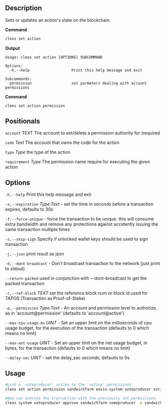 ## Description
Sets or updates an action's state on the blockchain.

**Command**

```sh
cleos set action
```
**Output**

```console
Usage: cleos set action [OPTIONS] SUBCOMMAND

Options:
  -h,--help                   Print this help message and exit

Subcommands:
  permission                  set parmaters dealing with account permissions
```
**Command**

```sh
cleos set action permission
```

## Positionals

`account` TEXT The account to set/delete a permission authority for (required

`code` _Text_ The account that owns the code for the action

`type` _Type_ the type of the action

`requirement` _Type_ The permission name require for executing the given action

## Options
`-h,--help` Print this help message and exit

`-x,--expiration` _Type:Text_ - set the time in seconds before a transaction expires, defaults to 30s

`-f,--force-unique` - force the transaction to be unique. this will consume extra bandwidth and remove any protections against accidently issuing the same transaction multiple times

`-s,--skip-sign` Specify if unlocked wallet keys 
should be used to sign transaction

`-j,--json` print result as json

`-d,--dont-broadcast` - Don't broadcast transaction to the network (just print to stdout)

`--return-packed` used in conjunction with --dont-broadcast to get the packed transaction

`-r,--ref-block` _TEXT_         set the reference block num or block id used for TAPOS (Transaction as Proof-of-Stake)

`-p,--permission`  _Type:Text_ - An account and permission level to authorize, as in 'account@permission' (defaults to 'account@active')

`--max-cpu-usage-ms` _UINT_ - Set an upper limit on the milliseconds of cpu usage budget, for the execution of the transaction (defaults to 0 which means no limit)

`--max-net-usage` _UINT_ - Set an upper limit on the net usage budget, in bytes, for the transaction (defaults to 0 which means no limit)

`--delay-sec` _UINT_ - set the delay_sec seconds, defaults to 0s

## Usage

```sh
#Link a `voteproducer` action to the 'voting' permissions
cleos set action permission sandwichfarm eosio.system voteproducer voting -p sandwichfarm@voting

#Now can execute the transaction with the previously set permissions. 
cleos system voteproducer approve sandwichfarm someproducer -p sandwichfarm@voting
```
